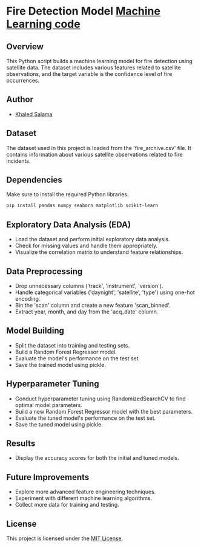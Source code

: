 
# Fire Detection Model [Machine Learning code](Dataset/forestModel.py)

## Overview

This Python script builds a machine learning model for fire detection using satellite data. The dataset includes various features related to satellite observations, and the target variable is the confidence level of fire occurrences.

## Author

- [Khaled Salama](https://www.linkedin.com/in/5aledsalama/)

## Dataset

The dataset used in this project is loaded from the 'fire_archive.csv' file. It contains information about various satellite observations related to fire incidents.

## Dependencies

Make sure to install the required Python libraries:

```bash
pip install pandas numpy seaborn matplotlib scikit-learn
```

## Exploratory Data Analysis (EDA)

- Load the dataset and perform initial exploratory data analysis.
- Check for missing values and handle them appropriately.
- Visualize the correlation matrix to understand feature relationships.


## Data Preprocessing

- Drop unnecessary columns ('track', 'instrument', 'version').
- Handle categorical variables ('daynight', 'satellite', 'type') using one-hot encoding.
- Bin the 'scan' column and create a new feature 'scan_binned'.
- Extract year, month, and day from the 'acq_date' column.

## Model Building

- Split the dataset into training and testing sets.
- Build a Random Forest Regressor model.
- Evaluate the model's performance on the test set.
- Save the trained model using pickle.

## Hyperparameter Tuning

- Conduct hyperparameter tuning using RandomizedSearchCV to find optimal model parameters.
- Build a new Random Forest Regressor model with the best parameters.
- Evaluate the tuned model's performance on the test set.
- Save the tuned model using pickle.

## Results

- Display the accuracy scores for both the initial and tuned models.

## Future Improvements

- Explore more advanced feature engineering techniques.
- Experiment with different machine learning algorithms.
- Collect more data for training and testing.

## License

This project is licensed under the [MIT License](LICENSE).

